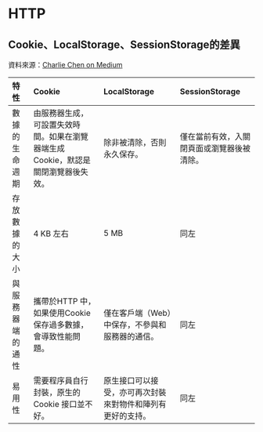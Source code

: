 # HTTP

## Cookie、LocalStorage、SessionStorage的差異

資料來源：[Charlie Chen on Medium](https://medium.com/@jscinin/javascript-cookie-localstorage-sessionstorage-%E4%B8%89%E7%A8%AE%E5%B7%AE%E7%95%B0-fe7f38260439)

| 特性 | Cookie | LocalStorage | SessionStorage |
| :--- | :--- | :--- | :--- |
| 數據的生命週期 | 由服務器生成，可設置失效時間。如果在瀏覽器端生成Cookie，默認是關閉瀏覽器後失效。 | 除非被清除，否則永久保存。 | 僅在當前有效，入關閉頁面或瀏覽器後被清除。 |
| 存放數據的大小 | 4 KB 左右 | 5 MB | 同左 |
| 與服務器端的通性 | 攜帶於HTTP 中，如果使用Cookie 保存過多數據，會導致性能問題。 | 僅在客戶端（Web）中保存，不參與和服務器的通信。 | 同左 |
| 易用性 | 需要程序員自行封裝，原生的Cookie 接口並不好。 | 原生接口可以接受，亦可再次封裝來對物件和陣列有更好的支持。 | 同左 |



